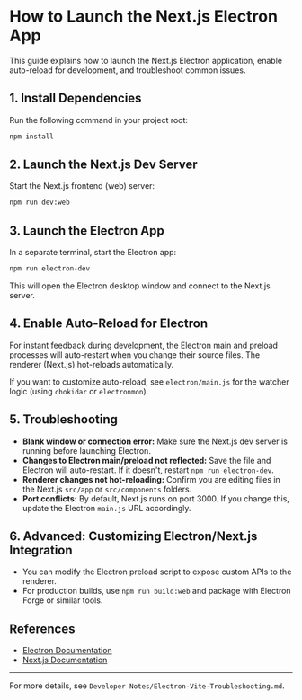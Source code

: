 
# How to Launch the Next.js Electron App

This guide explains how to launch the Next.js Electron application, enable auto-reload for development, and troubleshoot common issues.

## 1. Install Dependencies

Run the following command in your project root:

```sh
npm install
```

## 2. Launch the Next.js Dev Server

Start the Next.js frontend (web) server:

```sh
npm run dev:web
```

## 3. Launch the Electron App

In a separate terminal, start the Electron app:

```sh
npm run electron-dev
```

This will open the Electron desktop window and connect to the Next.js server.

## 4. Enable Auto-Reload for Electron

For instant feedback during development, the Electron main and preload processes will auto-restart when you change their source files. The renderer (Next.js) hot-reloads automatically.

If you want to customize auto-reload, see `electron/main.js` for the watcher logic (using `chokidar` or `electronmon`).

## 5. Troubleshooting

- **Blank window or connection error:** Make sure the Next.js dev server is running before launching Electron.
- **Changes to Electron main/preload not reflected:** Save the file and Electron will auto-restart. If it doesn't, restart `npm run electron-dev`.
- **Renderer changes not hot-reloading:** Confirm you are editing files in the Next.js `src/app` or `src/components` folders.
- **Port conflicts:** By default, Next.js runs on port 3000. If you change this, update the Electron `main.js` URL accordingly.

## 6. Advanced: Customizing Electron/Next.js Integration

- You can modify the Electron preload script to expose custom APIs to the renderer.
- For production builds, use `npm run build:web` and package with Electron Forge or similar tools.

## References

- [Electron Documentation](https://www.electronjs.org/docs)
- [Next.js Documentation](https://nextjs.org/docs)

---

For more details, see `Developer Notes/Electron-Vite-Troubleshooting.md`.